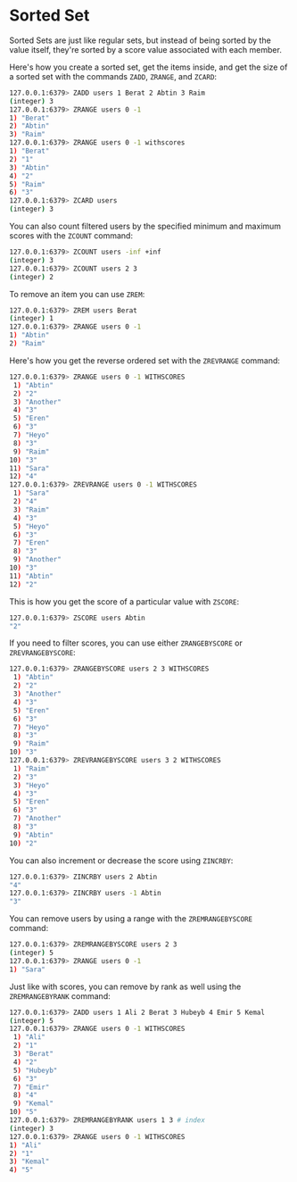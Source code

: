 # Sorted Set

Sorted Sets are just like regular sets, but instead of being sorted by the value itself, they're sorted by a score value associated with each member.

Here's how you create a sorted set, get the items inside, and get the size of a sorted set with the commands `ZADD`, `ZRANGE`, and `ZCARD`:
```bash
127.0.0.1:6379> ZADD users 1 Berat 2 Abtin 3 Raim
(integer) 3
127.0.0.1:6379> ZRANGE users 0 -1
1) "Berat"
2) "Abtin"
3) "Raim"
127.0.0.1:6379> ZRANGE users 0 -1 withscores
1) "Berat"
2) "1"
3) "Abtin"
4) "2"
5) "Raim"
6) "3"
127.0.0.1:6379> ZCARD users
(integer) 3
```

You can also count filtered users by the specified minimum and maximum scores with the `ZCOUNT` command:
```bash
127.0.0.1:6379> ZCOUNT users -inf +inf
(integer) 3
127.0.0.1:6379> ZCOUNT users 2 3
(integer) 2
```

To remove an item you can use `ZREM`:
```bash
127.0.0.1:6379> ZREM users Berat
(integer) 1
127.0.0.1:6379> ZRANGE users 0 -1
1) "Abtin"
2) "Raim"
```

Here's how you get the reverse ordered set with the `ZREVRANGE` command:
```bash
127.0.0.1:6379> ZRANGE users 0 -1 WITHSCORES
 1) "Abtin"
 2) "2"
 3) "Another"
 4) "3"
 5) "Eren"
 6) "3"
 7) "Heyo"
 8) "3"
 9) "Raim"
10) "3"
11) "Sara"
12) "4"
127.0.0.1:6379> ZREVRANGE users 0 -1 WITHSCORES
 1) "Sara"
 2) "4"
 3) "Raim"
 4) "3"
 5) "Heyo"
 6) "3"
 7) "Eren"
 8) "3"
 9) "Another"
10) "3"
11) "Abtin"
12) "2"
```

This is how you get the score of a particular value with `ZSCORE`:
```bash
127.0.0.1:6379> ZSCORE users Abtin
"2"
```

If you need to filter scores, you can use either `ZRANGEBYSCORE` or `ZREVRANGEBYSCORE`:
```bash
127.0.0.1:6379> ZRANGEBYSCORE users 2 3 WITHSCORES
 1) "Abtin"
 2) "2"
 3) "Another"
 4) "3"
 5) "Eren"
 6) "3"
 7) "Heyo"
 8) "3"
 9) "Raim"
10) "3"
127.0.0.1:6379> ZREVRANGEBYSCORE users 3 2 WITHSCORES
 1) "Raim"
 2) "3"
 3) "Heyo"
 4) "3"
 5) "Eren"
 6) "3"
 7) "Another"
 8) "3"
 9) "Abtin"
10) "2"
```

You can also increment or decrease the score using `ZINCRBY`:
```bash
127.0.0.1:6379> ZINCRBY users 2 Abtin
"4"
127.0.0.1:6379> ZINCRBY users -1 Abtin
"3"
```

You can remove users by using a range with the `ZREMRANGEBYSCORE` command:
```bash
127.0.0.1:6379> ZREMRANGEBYSCORE users 2 3
(integer) 5
127.0.0.1:6379> ZRANGE users 0 -1
1) "Sara"
```

Just like with scores, you can remove by rank as well using the `ZREMRANGEBYRANK` command:
```bash
127.0.0.1:6379> ZADD users 1 Ali 2 Berat 3 Hubeyb 4 Emir 5 Kemal
(integer) 5
127.0.0.1:6379> ZRANGE users 0 -1 WITHSCORES
 1) "Ali"
 2) "1"
 3) "Berat"
 4) "2"
 5) "Hubeyb"
 6) "3"
 7) "Emir"
 8) "4"
 9) "Kemal"
10) "5"
127.0.0.1:6379> ZREMRANGEBYRANK users 1 3 # index
(integer) 3
127.0.0.1:6379> ZRANGE users 0 -1 WITHSCORES
1) "Ali"
2) "1"
3) "Kemal"
4) "5"
```
